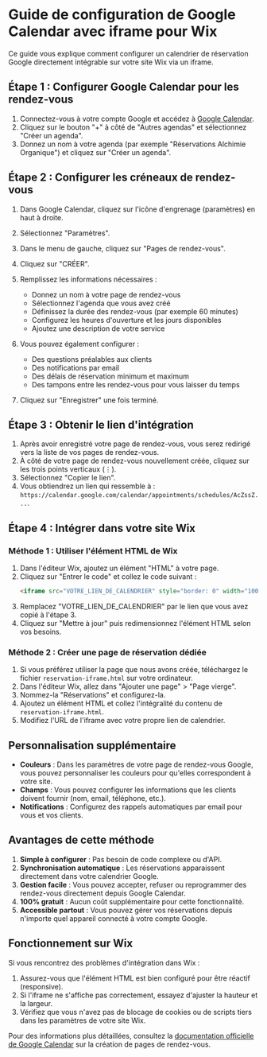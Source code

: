# Guide de configuration de Google Calendar avec iframe pour Wix

Ce guide vous explique comment configurer un calendrier de réservation Google directement intégrable sur votre site Wix via un iframe.

## Étape 1 : Configurer Google Calendar pour les rendez-vous

1. Connectez-vous à votre compte Google et accédez à [Google Calendar](https://calendar.google.com/).
2. Cliquez sur le bouton "+" à côté de "Autres agendas" et sélectionnez "Créer un agenda".
3. Donnez un nom à votre agenda (par exemple "Réservations Alchimie Organique") et cliquez sur "Créer un agenda".

## Étape 2 : Configurer les créneaux de rendez-vous

1. Dans Google Calendar, cliquez sur l'icône d'engrenage (paramètres) en haut à droite.
2. Sélectionnez "Paramètres".
3. Dans le menu de gauche, cliquez sur "Pages de rendez-vous".
4. Cliquez sur "CRÉER".
5. Remplissez les informations nécessaires :
   - Donnez un nom à votre page de rendez-vous
   - Sélectionnez l'agenda que vous avez créé
   - Définissez la durée des rendez-vous (par exemple 60 minutes)
   - Configurez les heures d'ouverture et les jours disponibles
   - Ajoutez une description de votre service

6. Vous pouvez également configurer :
   - Des questions préalables aux clients
   - Des notifications par email
   - Des délais de réservation minimum et maximum
   - Des tampons entre les rendez-vous pour vous laisser du temps

7. Cliquez sur "Enregistrer" une fois terminé.

## Étape 3 : Obtenir le lien d'intégration

1. Après avoir enregistré votre page de rendez-vous, vous serez redirigé vers la liste de vos pages de rendez-vous.
2. À côté de votre page de rendez-vous nouvellement créée, cliquez sur les trois points verticaux (⋮).
3. Sélectionnez "Copier le lien".
4. Vous obtiendrez un lien qui ressemble à : `https://calendar.google.com/calendar/appointments/schedules/AcZssZ...`.

## Étape 4 : Intégrer dans votre site Wix

### Méthode 1 : Utiliser l'élément HTML de Wix

1. Dans l'éditeur Wix, ajoutez un élément "HTML" à votre page.
2. Cliquez sur "Entrer le code" et collez le code suivant :
   ```html
   <iframe src="VOTRE_LIEN_DE_CALENDRIER" style="border: 0" width="100%" height="600" frameborder="0"></iframe>
   ```
3. Remplacez "VOTRE_LIEN_DE_CALENDRIER" par le lien que vous avez copié à l'étape 3.
4. Cliquez sur "Mettre à jour" puis redimensionnez l'élément HTML selon vos besoins.

### Méthode 2 : Créer une page de réservation dédiée

1. Si vous préférez utiliser la page que nous avons créée, téléchargez le fichier `reservation-iframe.html` sur votre ordinateur.
2. Dans l'éditeur Wix, allez dans "Ajouter une page" > "Page vierge".
3. Nommez-la "Réservations" et configurez-la.
4. Ajoutez un élément HTML et collez l'intégralité du contenu de `reservation-iframe.html`.
5. Modifiez l'URL de l'iframe avec votre propre lien de calendrier.

## Personnalisation supplémentaire

- **Couleurs** : Dans les paramètres de votre page de rendez-vous Google, vous pouvez personnaliser les couleurs pour qu'elles correspondent à votre site.
- **Champs** : Vous pouvez configurer les informations que les clients doivent fournir (nom, email, téléphone, etc.).
- **Notifications** : Configurez des rappels automatiques par email pour vous et vos clients.

## Avantages de cette méthode

1. **Simple à configurer** : Pas besoin de code complexe ou d'API.
2. **Synchronisation automatique** : Les réservations apparaissent directement dans votre calendrier Google.
3. **Gestion facile** : Vous pouvez accepter, refuser ou reprogrammer des rendez-vous directement depuis Google Calendar.
4. **100% gratuit** : Aucun coût supplémentaire pour cette fonctionnalité.
5. **Accessible partout** : Vous pouvez gérer vos réservations depuis n'importe quel appareil connecté à votre compte Google.

## Fonctionnement sur Wix

Si vous rencontrez des problèmes d'intégration dans Wix :

1. Assurez-vous que l'élément HTML est bien configuré pour être réactif (responsive).
2. Si l'iframe ne s'affiche pas correctement, essayez d'ajuster la hauteur et la largeur.
3. Vérifiez que vous n'avez pas de blocage de cookies ou de scripts tiers dans les paramètres de votre site Wix.

Pour des informations plus détaillées, consultez la [documentation officielle de Google Calendar](https://support.google.com/calendar/answer/190998?hl=fr) sur la création de pages de rendez-vous. 